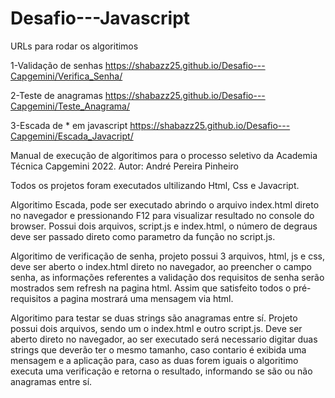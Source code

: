 # Desafio---Javascript

URLs para rodar os algoritimos

1-Validação de senhas
https://shabazz25.github.io/Desafio---Capgemini/Verifica_Senha/

2-Teste de anagramas
https://shabazz25.github.io/Desafio---Capgemini/Teste_Anagrama/

3-Escada de * em javascript
https://shabazz25.github.io/Desafio---Capgemini/Escada_Javacript/


Manual de execução de algoritimos para o processo seletivo da Academia Técnica Capgemini 2022.
Autor: André Pereira Pinheiro

Todos os projetos foram executados ultilizando Html, Css e Javacript.

Algoritimo Escada, pode ser executado abrindo o arquivo index.html direto no navegador e pressionando F12 para visualizar resultado no console do browser.
Possui dois arquivos, script.js e index.html, o número de degraus deve ser passado direto como parametro da função no script.js.

Algoritimo de verificação de senha, projeto possui 3 arquivos, html, js e css, deve ser aberto o index.html direto no navegador, ao preencher o campo senha, as informações referentes a validação dos requisitos de senha serão mostrados sem refresh na pagina html. Assim que satisfeito todos o pré-requisitos a pagina mostrará uma mensagem via html.

Algoritimo para testar se duas strings são anagramas entre sí. Projeto possui dois arquivos, sendo um o index.html e outro script.js. Deve ser aberto direto no navegador, ao ser executado será necessario digitar duas strings que deverão ter o mesmo tamanho, caso contario é exibida uma mensagem e a aplicação para, caso as duas forem iguais o algoritimo executa uma verificação e retorna o resultado, informando se são ou não anagramas entre sí.
